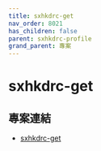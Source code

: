 ```yaml
---
title: sxhkdrc-get
nav_order: 8021
has_children: false
parent: sxhkdrc-profile
grand_parent: 專案
---
```


# sxhkdrc-get


## 專案連結

* [sxhkdrc-get](https://github.com/samwhelp/note-about-bspwm/tree/gh-pages/_demo/project/sxhkdrc-profile/sxhkdrc-get)
